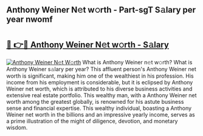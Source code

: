 ## Anthony Weiner N𝚎t w𝚘rth - Part-sgT S𝚊lary per year nwomf

# <h2><a href="http://gc2bt5z.nevu.top/?p=Anthony+Weiner">🔗 👉🔴 Anthony Weiner N𝚎t w𝚘rth - S𝚊lary</a></h2>

[![Anthony Weiner N𝚎t W𝚘rth](https://i.imgur.com/Oavwk0R.jpeg)](http://gc2bt5z.nevu.top/?p=Anthony+Weiner)
What is Anthony Weiner n𝚎t w𝚘rth? What is Anthony Weiner s𝚊lary per year?
This affluent person's Anthony Weiner net worth is significant, making him one of the wealthiest in his profession. His income from his employment is considerable, but it is eclipsed by Anthony Weiner net worth, which is attributed to his diverse business activities and extensive real estate portfolio. This wealthy man, with a Anthony Weiner net worth among the greatest globally, is renowned for his astute business sense and financial expertise. This wealthy individual, boasting a Anthony Weiner net worth in the billions and an impressive yearly income, serves as a prime illustration of the might of diligence, devotion, and monetary wisdom.
